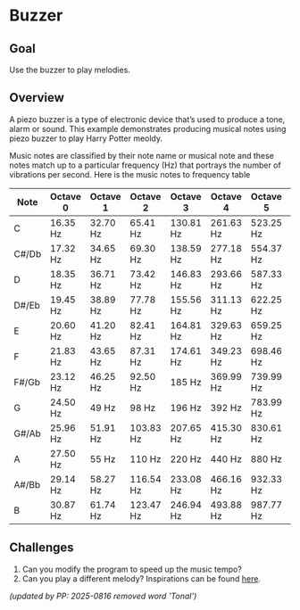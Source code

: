# Buzzer

## Goal

Use the buzzer to play melodies.

## Overview

A piezo buzzer is a type of electronic device that’s used to produce a tone, alarm or sound. This example demonstrates producing musical notes using piezo buzzer to play Harry Potter meoldy.

Music notes are classified by their note name or musical note and these notes match up to a particular frequency (Hz) that portrays the number of vibrations per second. Here is the music notes to frequency table

| Note 	| Octave 0 | Octave 1 | Octave 2  |	Octave 3  |	Octave 4  |	Octave 5  |	Octave 6   | Octave 7   | Octave 8   |
| ----- | -------- | -------- | --------- | --------- | --------- | --------- | ---------- | ---------- | ---------- |
| C 	| 16.35 Hz | 32.70 Hz | 65.41 Hz  |	130.81 Hz | 261.63 Hz | 523.25 Hz | 1046.50 Hz | 2093.00 Hz | 4186.01 Hz |
| C#/Db | 17.32 Hz | 34.65 Hz | 69.30 Hz  |	138.59 Hz | 277.18 Hz | 554.37 Hz | 1108.73 Hz | 2217.46 Hz | 4434.92 Hz |
| D 	| 18.35 Hz | 36.71 Hz | 73.42 Hz  |	146.83 Hz | 293.66 Hz | 587.33 Hz | 1174.66 Hz | 2349.32 Hz | 4698.63 Hz |
| D#/Eb | 19.45 Hz | 38.89 Hz | 77.78 Hz  |	155.56 Hz | 311.13 Hz | 622.25 Hz | 1244.51 Hz | 2489.02 Hz | 4978.03 Hz |
| E 	| 20.60 Hz | 41.20 Hz | 82.41 Hz  |	164.81 Hz | 329.63 Hz | 659.25 Hz | 1318.51 Hz | 2637.02 Hz | 5274.04 Hz |
| F 	| 21.83 Hz | 43.65 Hz | 87.31 Hz  |	174.61 Hz | 349.23 Hz | 698.46 Hz | 1396.91 Hz | 2793.83 Hz | 5587.65 Hz |
| F#/Gb | 23.12 Hz | 46.25 Hz | 92.50 Hz  |	185 Hz 	  | 369.99 Hz | 739.99 Hz | 1479.98 Hz | 2959.96 Hz | 5919.91 Hz |
| G 	| 24.50 Hz | 49 Hz 	  | 98 Hz 	  | 196 Hz 	  | 392 Hz 	  | 783.99 Hz | 1567.98 Hz | 3135.96 Hz | 6271.93 Hz |
| G#/Ab | 25.96 Hz | 51.91 Hz | 103.83 Hz | 207.65 Hz | 415.30 Hz | 830.61 Hz | 1661.22 Hz | 3322.44 Hz | 6644.88 Hz |
| A 	| 27.50 Hz | 55 Hz 	  | 110 Hz 	  | 220 Hz 	  | 440 Hz 	  | 880 Hz 	  | 1760 Hz    | 3520 Hz    | 7040 Hz    |
| A#/Bb | 29.14 Hz | 58.27 Hz | 116.54 Hz | 233.08 Hz | 466.16 Hz | 932.33 Hz | 1864.66 Hz | 3729.31 Hz | 7458.62 Hz |
| B 	| 30.87 Hz | 61.74 Hz | 123.47 Hz | 246.94 Hz | 493.88 Hz | 987.77 Hz | 1975.53 Hz | 3951.07 Hz | 7902.13 Hz |

## Challenges

1. Can you modify the program to speed up the music tempo?
2. Can you play a different melody? Inspirations can be found [here](https://github.com/robsoncouto/arduino-songs/tree/master).


*(updated by PP: 2025-0816 removed word 'Tonal')*
